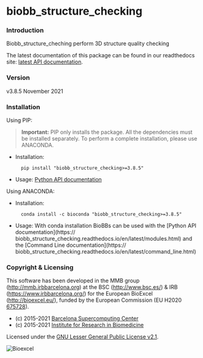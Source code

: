 # biobb_structure_checking
### Introduction
Biobb_structure_cheching perform 3D structure quality checking

The latest documentation of this package can be found in our readthedocs site:
[latest API documentation](http://biobb_structure_checking.readthedocs.io/en/latest/).

### Version
v3.8.5 November 2021
### Installation
Using PIP:

> **Important:** PIP only installs the package. All the dependencies must be installed separately. To perform a complete installation, please use ANACONDA.

* Installation:

        pip install "biobb_structure_checking>=3.8.5"

* Usage: [Python API documentation](https://biobb_structure_checking.readthedocs.io/en/latest/modules.html)

Using ANACONDA:

* Installation:

        conda install -c bioconda "biobb_structure_checking>=3.8.5"

* Usage: With conda installation BioBBs can be used with the [Python API documentation](https://
biobb_structure_checking.readthedocs.io/en/latest/modules.html) and the [Command Line documentation](https://
biobb_structure_checking.readthedocs.io/en/latest/command_line.html)

### Copyright & Licensing
This software has been developed in the MMB group (http://mmb.irbbarcelona.org) at the
BSC (http://www.bsc.es/) & IRB (https://www.irbbarcelona.org/) for the European BioExcel (http://bioexcel.eu/), funded by the European Commission
(EU H2020 [675728](http://cordis.europa.eu/projects/675728)).

* (c) 2015-2021 [Barcelona Supercomputing Center](https://www.bsc.es/)
* (c) 2015-2021 [Institute for Research in Biomedicine](https://www.irbbarcelona.org/)

Licensed under the
[GNU Lesser General Public License v2.1](https://www.gnu.org/licenses/old-licenses/lgpl-2.1.html).

![](https://bioexcel.eu/wp-content/uploads/2015/12/Bioexcell_logo_1080px_transp.png "Bioexcel")
